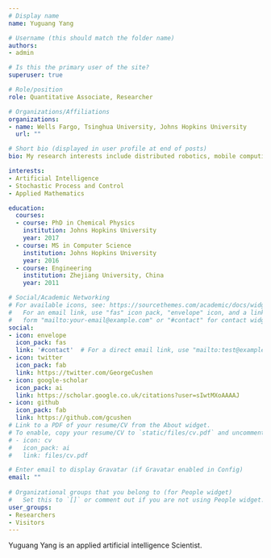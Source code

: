 ```yaml
---
# Display name
name: Yuguang Yang

# Username (this should match the folder name)
authors:
- admin

# Is this the primary user of the site?
superuser: true

# Role/position
role: Quantitative Associate, Researcher

# Organizations/Affiliations
organizations:
- name: Wells Fargo, Tsinghua University, Johns Hopkins University
  url: ""

# Short bio (displayed in user profile at end of posts)
bio: My research interests include distributed robotics, mobile computing and programmable matter.

interests:
- Artificial Intelligence
- Stochastic Process and Control
- Applied Mathematics

education:
  courses:
  - course: PhD in Chemical Physics
    institution: Johns Hopkins University
    year: 2017
  - course: MS in Computer Science
    institution: Johns Hopkins University
    year: 2016
  - course: Engineering
    institution: Zhejiang University, China
    year: 2011

# Social/Academic Networking
# For available icons, see: https://sourcethemes.com/academic/docs/widgets/#icons
#   For an email link, use "fas" icon pack, "envelope" icon, and a link in the
#   form "mailto:your-email@example.com" or "#contact" for contact widget.
social:
- icon: envelope
  icon_pack: fas
  link: '#contact'  # For a direct email link, use "mailto:test@example.org".
- icon: twitter
  icon_pack: fab
  link: https://twitter.com/GeorgeCushen
- icon: google-scholar
  icon_pack: ai
  link: https://scholar.google.co.uk/citations?user=sIwtMXoAAAAJ
- icon: github
  icon_pack: fab
  link: https://github.com/gcushen
# Link to a PDF of your resume/CV from the About widget.
# To enable, copy your resume/CV to `static/files/cv.pdf` and uncomment the lines below.  
# - icon: cv
#   icon_pack: ai
#   link: files/cv.pdf

# Enter email to display Gravatar (if Gravatar enabled in Config)
email: ""
  
# Organizational groups that you belong to (for People widget)
#   Set this to `[]` or comment out if you are not using People widget.  
user_groups:
- Researchers
- Visitors
---
```


Yuguang Yang is an applied artificial intelligence Scientist.
